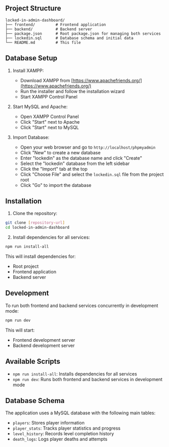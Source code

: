 ## Project Structure

```
locked-in-admin-dashboard/
├── frontend/         # Frontend application
├── backend/          # Backend server
├── package.json      # Root package.json for managing both services
├── lockedin.sql      # Database schema and initial data
└── README.md         # This file
```

## Database Setup

1. Install XAMPP:

   - Download XAMPP from [https://www.apachefriends.org/](https://www.apachefriends.org/)
   - Run the installer and follow the installation wizard
   - Start XAMPP Control Panel

2. Start MySQL and Apache:

   - Open XAMPP Control Panel
   - Click "Start" next to Apache
   - Click "Start" next to MySQL

3. Import Database:
   - Open your web browser and go to `http://localhost/phpmyadmin`
   - Click "New" to create a new database
   - Enter "lockedin" as the database name and click "Create"
   - Select the "lockedin" database from the left sidebar
   - Click the "Import" tab at the top
   - Click "Choose File" and select the `lockedin.sql` file from the project root
   - Click "Go" to import the database

## Installation

1. Clone the repository:

```bash
git clone [repository-url]
cd locked-in-admin-dashboard
```

2. Install dependencies for all services:

```bash
npm run install-all
```

This will install dependencies for:

- Root project
- Frontend application
- Backend server

## Development

To run both frontend and backend services concurrently in development mode:

```bash
npm run dev
```

This will start:

- Frontend development server
- Backend development server

## Available Scripts

- `npm run install-all`: Installs dependencies for all services
- `npm run dev`: Runs both frontend and backend services in development mode

## Database Schema

The application uses a MySQL database with the following main tables:

- `players`: Stores player information
- `player_stats`: Tracks player statistics and progress
- `level_history`: Records level completion history
- `death_logs`: Logs player deaths and attempts
